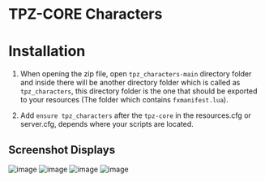 
# TPZ-CORE Characters

# Installation

1. When opening the zip file, open `tpz_characters-main` directory folder and inside there will be another directory folder which is called as `tpz_characters`, this directory folder is the one that should be exported to your resources (The folder which contains `fxmanifest.lua`).

2. Add `ensure tpz_characters` after the `tpz-core` in the resources.cfg or server.cfg, depends where your scripts are located.
   
## Screenshot Displays

![image](https://github.com/TPZ-CORE/tpz_characters/assets/152554963/ba0e0bf7-5eb4-4d78-a8f8-96a736735b84)
![image](https://github.com/TPZ-CORE/tpz_characters/assets/152554963/d05e3269-1016-4a6d-84c6-cfbe944ce427)
![image](https://github.com/TPZ-CORE/tpz_characters/assets/152554963/3b995c5a-225b-41cd-93a5-2ec77dfc0e2d)
![image](https://github.com/TPZ-CORE/tpz_characters/assets/152554963/077156e8-71f8-4ede-b8b7-43989a1e87f0)
